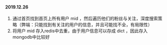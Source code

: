#### 2019.12.26
1. 通过首页找到首页上所有用户 mid ，然后遍历他们的粉丝与关注，深度搜索策略（弊端：只能找到有关注的用户的信息，并且可能找不全，有局限性）
2. 将用户 mid 存入redis中去重，由于用户信息可以存成 dict ，因此存入mongodb中比较好
